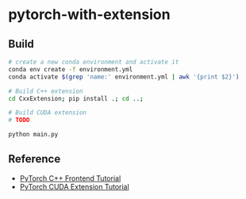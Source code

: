 # pytorch-with-extension

## Build
```bash
# create a new conda environment and activate it
conda env create -f environment.yml 
conda activate $(grep 'name:' environment.yml | awk '{print $2}')

# Build C++ extension
cd CxxExtension; pip install .; cd ..;

# Build CUDA extension
# TODO

python main.py
```

## Reference
- [PyTorch C++ Frontend Tutorial](https://pytorch.org/tutorials/advanced/cpp_frontend.html)
- [PyTorch CUDA Extension Tutorial](https://pytorch.org/tutorials/advanced/cpp_extension.html)